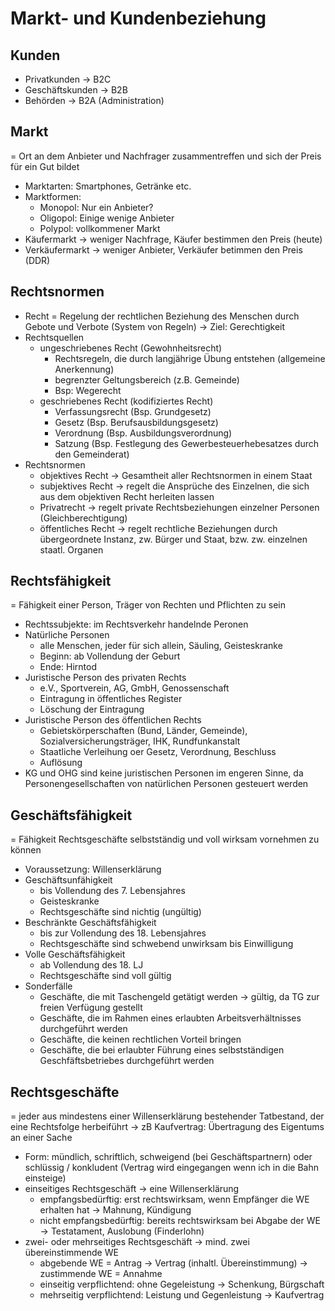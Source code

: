 # Markt- und Kundenbeziehung

## Kunden
- Privatkunden -> B2C
- Geschäftskunden -> B2B
- Behörden -> B2A (Administration)

## Markt
= Ort an dem Anbieter und Nachfrager zusammentreffen und sich der Preis für ein
Gut bildet
- Marktarten: Smartphones, Getränke etc.
- Marktformen:
	- Monopol: Nur ein Anbieter?
	- Oligopol: Einige wenige Anbieter
	- Polypol: vollkommener Markt
- Käufermarkt -> weniger Nachfrage, Käufer bestimmen den Preis (heute)
- Verkäufermarkt -> weniger Anbieter, Verkäufer betimmen den Preis (DDR)

## Rechtsnormen

- Recht = Regelung der rechtlichen Beziehung des Menschen durch Gebote und Verbote
(System von Regeln) -> Ziel: Gerechtigkeit
- Rechtsquellen
	- ungeschriebenes Recht (Gewohnheitsrecht)
		- Rechtsregeln, die durch langjährige Übung entstehen (allgemeine
		  Anerkennung)
		- begrenzter Geltungsbereich (z.B. Gemeinde)
		- Bsp: Wegerecht
	- geschriebenes Recht (kodifiziertes Recht)
		- Verfassungsrecht (Bsp. Grundgesetz)
		- Gesetz (Bsp. Berufsausbildungsgesetz)
		- Verordnung (Bsp. Ausbildungsverordnung)
		- Satzung (Bsp. Festlegung des Gewerbesteuerhebesatzes durch den
		  Gemeinderat)
- Rechtsnormen
	- objektives Recht -> Gesamtheit aller Rechtsnormen in einem Staat
	- subjektives Recht -> regelt die Ansprüche des Einzelnen, die sich aus dem
	  objektiven Recht herleiten lassen
	- Privatrecht -> regelt private Rechtsbeziehungen einzelner Personen
	  (Gleichberechtigung)
	- öffentliches Recht -> regelt rechtliche Beziehungen durch übergeordnete
	  Instanz, zw. Bürger und Staat, bzw. zw. einzelnen staatl. Organen

## Rechtsfähigkeit

= Fähigkeit einer Person, Träger von Rechten und Pflichten zu sein
- Rechtssubjekte: im Rechtsverkehr handelnde Peronen
- Natürliche Personen
	- alle Menschen, jeder für sich allein, Säuling, Geisteskranke
	- Beginn: ab Vollendung der Geburt
	- Ende: Hirntod
- Juristische Person des privaten Rechts
	- e.V., Sportverein, AG, GmbH, Genossenschaft
	- Eintragung in öffentliches Register
	- Löschung der Eintragung
- Juristische Person des öffentlichen Rechts
	- Gebietskörperschaften (Bund, Länder, Gemeinde), Sozialversicherungsträger,
	  IHK, Rundfunkanstalt
	- Staatliche Verleihung oer Gesetz, Verordnung, Beschluss
	- Auflösung
- KG und OHG sind keine juristischen Personen im engeren Sinne, da
  Personengesellschaften von natürlichen Personen gesteuert werden

## Geschäftsfähigkeit

= Fähigkeit Rechtsgeschäfte selbstständig und voll wirksam vornehmen zu können
- Voraussetzung: Willenserklärung
- Geschäftsunfähigkeit
	- bis Vollendung des 7. Lebensjahres
	- Geisteskranke
	- Rechtsgeschäfte sind nichtig (ungültig)
- Beschränkte Geschäftsfähigkeit
	- bis zur Vollendung des 18. Lebensjahres
	- Rechtsgeschäfte sind schwebend unwirksam bis Einwilligung
- Volle Geschäftsfähigkeit
	- ab Vollendung des 18. LJ
	- Rechtsgeschäfte sind voll gültig
- Sonderfälle
	- Geschäfte, die mit Taschengeld getätigt werden
	-> gültig, da TG zur freien Verfügung gestellt
	- Geschäfte, die im Rahmen eines erlaubten Arbeitsverhältnisses durchgeführt
	  werden
	- Geschäfte, die keinen rechtlichen Vorteil bringen
	- Geschäfte, die bei erlaubter Führung eines selbstständigen
	  Geschfäftsbetriebes durchgeführt werden

## Rechtsgeschäfte
= jeder aus mindestens einer Willenserklärung bestehender Tatbestand, der eine
Rechtsfolge herbeiführt -> zB Kaufvertrag: Übertragung des Eigentums an einer
Sache
- Form: mündlich, schriftlich, schweigend (bei Geschäftspartnern) oder schlüssig / konkludent (Vertrag wird
  eingegangen wenn ich in die Bahn einsteige)
- einseitiges Rechtsgeschäft -> eine Willenserklärung
	- empfangsbedürftig: erst rechtswirksam, wenn Empfänger die WE erhalten hat -> Mahnung, Kündigung
	- nicht empfangsbedürftig: bereits rechtswirksam bei Abgabe der WE ->
		Testatament, Auslobung (Finderlohn)
- zwei- oder mehrseitiges Rechtsgeschäft -> mind. zwei übereinstimmende WE
	- abgebende WE = Antrag -> Vertrag (inhaltl. Übereinstimmung) -> zustimmende
	  WE = Annahme
	- einseitig verpflichtend: ohne Gegeleistung -> Schenkung, Bürgschaft
	- mehrseitig verpflichtend: Leistung und Gegenleistung -> Kaufvertrag
